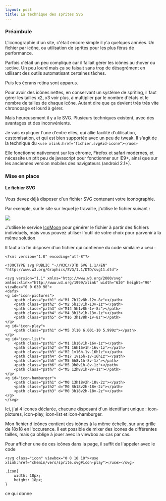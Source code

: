 ```yaml
---
layout: post
title: La technique des sprites SVG
---
```


### Préambule

L'iconographie d'un site, c'était encore simple il y'a quelques années. Un fichier par icône, ou utilisation de sprites pour les plus férus de performance.

Parfois c'était un peu compliqué car il fallait gérer les icônes au :hover ou :active. Un peu lourd mais ça se faisait sans trop de désagrément en utilisant des outils automatisant certaines tâches.

Puis les écrans retina sont apparus.

Pour avoir des icônes nettes, en conservant un système de spriting, il faut gérer les tailles x2, x3 voir plus, à multiplier par le nombre d'états et le nombre de tailles de chaque icône. Autant dire que ça devient très très vite chronopage et lourd à gérer.

Mais heureusement il y a le SVG. Plusieurs techniques existent, avec des avantages et des inconvénients.

Je vais expliquer l'une d'entre elles, qui allie facilité d'utilisation, customisation, et qui est bien supportée avec un peu de tweak. Il s'agit de la technique du ``<use xlink:href="fichier.svg#id-icone"></use>``

Elle fonctionne nativement sur les chrome, Firefox et safari modernes, et nécessite un ptit peu de javascript pour fonctionner sur IE9+, ainsi que sur les anciennes version mobiles des navigateurs (android 2.1+).

### Mise en place

#### Le fichier SVG

Vous devez déjà disposer d'un fichier SVG contenant votre iconographie.

Par exemple, sur le site sur lequel je travaille, j'utilise le fichier suivant : 

![](https://www.academiedugout.fr/bundles/udgweb/img/sprites-18px.svg)

J'utilise le service [IcoMoon](https://icomoon.io/app/#/select) pour générer le fichier à partir des fichiers individuels, mais vous pouvez utiliser l'outil de votre choix pour parvenir à la même solution.

Il faut à la fin disposer d'un fichier qui contienne du code similaire à ceci :

    <?xml version="1.0" encoding="utf-8"?>
    
    <!DOCTYPE svg PUBLIC "-//W3C//DTD SVG 1.1//EN" "http://www.w3.org/Graphics/SVG/1.1/DTD/svg11.dtd">
    
    <svg version="1.1" xmlns="http://www.w3.org/2000/svg" xmlns:xlink="http://www.w3.org/1999/xlink" width="630" height="90" viewBox="0 0 630 90">
    <defs>
    <g id="icon-pictures">
    	<path class="path1" d="M1 7h12v8h-12v-8z"></path>
    	<path class="path2" d="M2 5h13v1h-13v-1z"></path>
    	<path class="path3" d="M14 5h1v8h-1v-8z"></path>
    	<path class="path4" d="M4 3h13v1h-13v-1z"></path>
    	<path class="path5" d="M16 3h1v8h-1v-8z"></path>
    </g>
    <g id="icon-play">
    	<path class="path1" d="M5 3l10 6.001-10 5.999z"></path>
    </g>
    <g id="icon-list">
    	<path class="path1" d="M1 1h16v1h-16v-1z"></path>
    	<path class="path2" d="M1 16h16v1h-16v-1z"></path>
    	<path class="path3" d="M2 1v16h-1v-16h1z"></path>
    	<path class="path4" d="M17 1v16h-1v-16h1z"></path>
    	<path class="path5" d="M5 6h8v1h-8v-1z"></path>
    	<path class="path6" d="M5 9h8v1h-8v-1z"></path>
    	<path class="path7" d="M5 12h8v1h-8v-1z"></path>
    </g>
    <g id="icon-hamburger">
    	<path class="path1" d="M0 13h18v2h-18v-2z"></path>
    	<path class="path2" d="M0 8h18v2h-18v-2z"></path>
    	<path class="path3" d="M0 3h18v2h-18v-2z"></path>
    </g>
    </svg>

Ici, j'ai 4 icones déclarée, chacune disposant d'un identifiant unique : icon-pictures, icon-play, icon-list et icon-hamburger.

Mon fichier d'icônes contient des icônes à la même échelle, sur une grille de 18x18 en l'occurence. Il est possible de mixer des icones de différentes tailles, mais ça oblige à jouer avec la viewbox au cas par cas.

Pour afficher une de ces icônes dans la page, il suffit de l'appeler avec le code

    <svg class="icon" viewbox="0 0 18 18"><use xlink:href="chemin/vers/sprite.svg#icon-play"></use></svg>
    
    .icon{
        width: 18px;
        height: 18px;
    }


ce qui donne 

<style>
.icon{
width: 18px;
height: 18px;
display: inline-block;
vertical-align: middle;
}
</style>

<svg class="icon" viewbox="0 0 18 18"><use xlink:href="/images/sprites.svg#icon-play"></use></svg>




